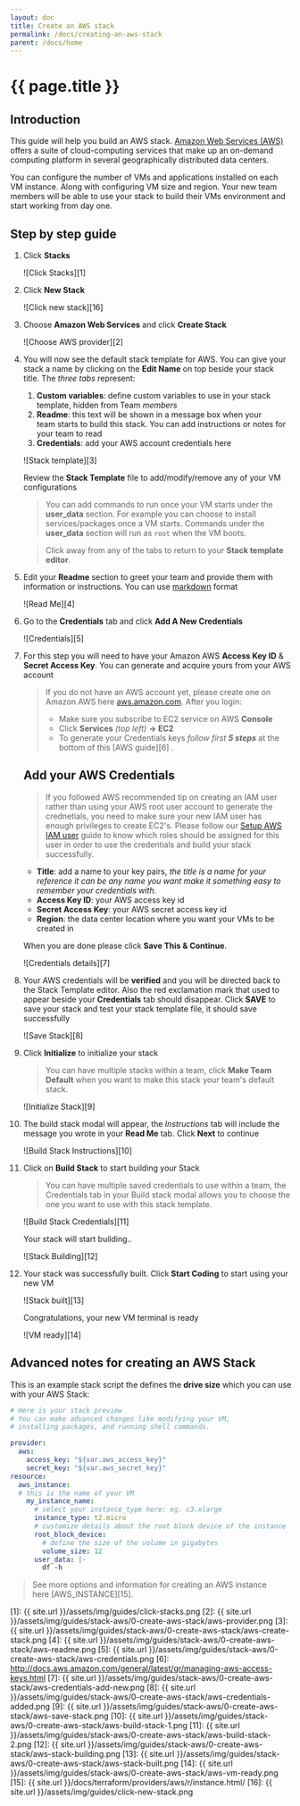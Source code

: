 ```yaml
---
layout: doc
title: Create an AWS stack
permalink: /docs/creating-an-aws-stack
parent: /docs/home
---
```


# {{ page.title }}

## Introduction

This guide will help you build an AWS stack. [Amazon Web Services (AWS)](aws.amazon.com) offers a suite of cloud-computing services that make up an on-demand computing platform in several geographically distributed data centers.

You can configure the number of VMs and applications installed on each VM instance. Along with configuring VM size and region. Your new team members will be able to use your stack to build their VMs environment and start working from day one.

## Step by step guide

1. Click **Stacks**

    ![Click Stacks][1]

1. Click **New Stack**

    ![Click new stack][16]

2. Choose **Amazon Web Services** and click **Create Stack**

    ![Choose AWS provider][2]

3. You will now see the default stack template for AWS. You can give your stack a name by clicking on the **Edit Name** on top beside your stack title. The _three tabs_ represent:

    1.  **Custom variables**: define custom variables to use in your stack template, hidden from Team _members_
    2.  **Readme**: this text will be shown in a message box when your team starts to build this stack. You can add instructions or notes for your team to read
    3.  **Credentials**: add your AWS account credentials here

    ![Stack template][3]

    Review the **Stack Template** file to add/modify/remove any of your VM configurations

    >You can add commands to run once your VM starts under the **user_data** section. For example you can choose to install services/packages once a VM starts. Commands under the **user_data** section will run as `root` when the VM boots.

    >Click away from any of the tabs to return to your **Stack template editor**.

4.  Edit your **Readme** section to greet your team and provide them with information or instructions. You can use [markdown](https://en.wikipedia.org/wiki/Markdown) format

    ![Read Me][4]

5.  Go to the **Credentials** tab and click **Add A New Credentials**

    ![Credentials][5]

6.  For this step you will need to have your Amazon AWS **Access Key ID** & **Secret Access Key**. You can generate and acquire yours from your AWS account

    > If you do not have an AWS account yet, please create one on Amazon AWS here [aws.amazon.com](http://aws.amazon.com). After you login:
    >
    > - Make sure you subscribe to EC2 service on AWS **Console**
    > - Click **Services** _(top left)_ **-> EC2** 
    > - To generate your Credentials keys _follow first **5 steps**_ at the bottom of this [AWS guide][6] .

    ## Add your AWS Credentials
    > If you followed AWS recommended tip on creating an IAM user rather than using your AWS root user account to generate the crednetials, you need to make sure your new IAM user has enough privileges to create EC2's. Please follow our [Setup AWS IAM user](/docs/setup-aws-iam-user) guide to know which roles should be assigned for this user in order to use the credentials and build your stack successfully.

    - **Title**: add a name to your key pairs, _the title is a name for your reference it can be any name you want make it something easy to remember your credentials with._ 
    - **Access Key ID**: your AWS access key id
    - **Secret Access Key**: your AWS secret access key id
    - **Region**: the data center location where you want your VMs to be created in

    When you are done please click **Save This & Continue**.

    ![Credentials details][7]

7. Your AWS credentials will be **verified** and you will be directed back to the Stack Template editor. Also the red exclamation mark that used to appear beside your **Credentials** tab should disappear. Click **SAVE** to save your stack and test your stack template file, it should save successfully

    ![Save Stack][8]

8. Click **Initialize** to initialize your stack

    > You can have multiple stacks within a team, click **Make Team Default** when you want to make this stack your team's default stack.

   ![Initialize Stack][9]

9. The build stack modal will appear, the *Instructions* tab will include the message you wrote in your **Read Me** tab. Click **Next** to continue

   ![Build Stack Instructions][10]

10. Click on **Build Stack** to start building your Stack

    > You can have multiple saved credentials to use within a team, the Credentials tab in your Build stack modal allows you to choose the one you want to use with this stack template.

    ![Build Stack Credentials][11]

    Your stack will start building..

    ![Stack Building][12]

11. Your stack was successfully built. Click **Start Coding** to start using your new VM

    ![Stack built][13]

    Congratulations, your new VM terminal is ready

    ![VM ready][14]


## Advanced notes for creating an AWS Stack

This is an example stack script the defines the **drive size** which you can use with your AWS Stack:

```yaml
# Here is your stack preview
# You can make advanced changes like modifying your VM,
# installing packages, and running shell commands.

provider:
  aws:
    access_key: "${var.aws_access_key}"
    secret_key: "${var.aws_secret_key}"
resource:
  aws_instance:
  # this is the name of your VM
    my_instance_name:
      # select your instance_type here: eg. c3.xlarge
      instance_type: t2.micro
      # customize details about the root block device of the instance
      root_block_device:
        # define the size of the volume in gigabytes
        volume_size: 12
      user_data: |-
        df -h
```

> See more options and information for creating an AWS instance here [AWS_INSTANCE][15].

[1]: {{ site.url }}/assets/img/guides/click-stacks.png
[2]: {{ site.url }}/assets/img/guides/stack-aws/0-create-aws-stack/aws-provider.png
[3]: {{ site.url }}/assets/img/guides/stack-aws/0-create-aws-stack/aws-create-stack.png
[4]: {{ site.url }}/assets/img/guides/stack-aws/0-create-aws-stack/aws-readme.png
[5]: {{ site.url }}/assets/img/guides/stack-aws/0-create-aws-stack/aws-credentials.png
[6]: http://docs.aws.amazon.com/general/latest/gr/managing-aws-access-keys.html
[7]: {{ site.url }}/assets/img/guides/stack-aws/0-create-aws-stack/aws-credentials-add-new.png
[8]: {{ site.url }}/assets/img/guides/stack-aws/0-create-aws-stack/aws-credentials-added.png
[9]: {{ site.url }}/assets/img/guides/stack-aws/0-create-aws-stack/aws-save-stack.png
[10]: {{ site.url }}/assets/img/guides/stack-aws/0-create-aws-stack/aws-build-stack-1.png
[11]: {{ site.url }}/assets/img/guides/stack-aws/0-create-aws-stack/aws-build-stack-2.png
[12]: {{ site.url }}/assets/img/guides/stack-aws/0-create-aws-stack/aws-stack-building.png
[13]: {{ site.url }}/assets/img/guides/stack-aws/0-create-aws-stack/aws-stack-built.png
[14]: {{ site.url }}/assets/img/guides/stack-aws/0-create-aws-stack/aws-vm-ready.png
[15]: {{ site.url }}/docs/terraform/providers/aws/r/instance.html/
[16]: {{ site.url }}/assets/img/guides/click-new-stack.png
